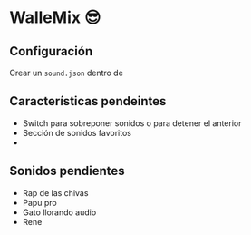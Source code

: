 # WalleMix 😎

## Configuración
Crear un `sound.json` dentro de

## Características pendeintes
- Switch para sobreponer sonidos o para detener el anterior
- Sección de sonidos favoritos
- 
## Sonidos pendientes
- Rap de las chivas
- Papu pro
- Gato llorando audio
- Rene